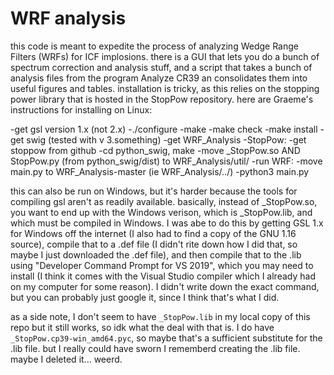 # WRF analysis

this code is meant to expedite the process of analyzing Wedge Range Filters (WRFs) for ICF implosions.
there is a GUI that lets you do a bunch of spectrum correction and analysis stuff,
and a script that takes a bunch of analysis files from the program Analyze CR39 an consolidates them into useful figures and tables.
installation is tricky, as this relies on the stopping power library that is hosted in the StopPow repository.
here are Graeme's instructions for installing on Linux:

-get gsl version 1.x (not 2.x)
    -./configure
    -make
    -make check
    -make install
-get swig (tested with v 3.something)
-get WRF_Analysis
-StopPow:
    -get stoppow from github
    -cd python_swig, make
    -move \_StopPow.so AND StopPow.py (from python_swig/dist) to WRF_Analysis/util/
-run WRF:
    -move main.py to WRF_Analysis-master (ie WRF_Analysis/../)
    -python3 main.py

this can also be run on Windows, but it's harder because the tools for compiling gsl aren't as readily available.
basically, instead of \_StopPow.so, you want to end up with the Windows verison, which is \_StopPow.lib, and which must be compiled in Windows.
I was abe to do this by getting GSL 1.x for Windows off the internet (I also had to find a copy of the GNU 1.16 source), compile that to a .def file (I didn't rite down how I did that, so maybe I just downloaded the .def file), and then compile that to the .lib using "Developer Command Prompt for VS 2019", which you may need to install (I think it comes with the Visual Studio compiler which I already had on my computer for some reason).
I didn't write down the exact command, but you can probably just google it, since I think that's what I did.

as a side note, I don't seem to have `_StopPow.lib` in my local copy of this repo but it still works, so idk what the deal with that is.
I do have `_StopPow.cp39-win_amd64.pyc`, so maybe that's a sufficient substitute for the .lib file.
but I really could have sworn I rememberd creating the .lib file.
maybe I deleted it... weerd.
